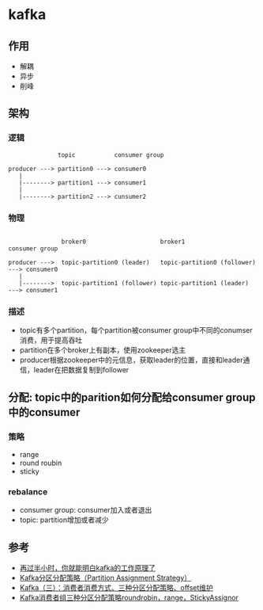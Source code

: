# kafka

## 作用

- 解耦
- 异步
- 削峰

## 架构

### 逻辑

```
              topic           consumer group

producer ---> partition0 ---> consumer0
   |
   |--------> partition1 ---> consumer1
   |
   |--------> partition2 ---> cunsumer2
```

### 物理

```     

               broker0                     broker1                          consumer group

producer --->  topic-partition0 (leader)   topic-partition0 (follower) ---> consumer0
   |
   |-------->  topic-partition1 (follower) topic-partition1 (leader)   ---> consumer1
```

### 描述

- topic有多个partition，每个partition被consumer group中不同的conumser消费，用于提高吞吐
- partition在多个broker上有副本，使用zookeeper选主
- producer根据zookeeper中的元信息，获取leader的位置，直接和leader通信，leader在把数据复制到follower

## 分配: topic中的parition如何分配给consumer group中的consumer

### 策略

- range
- round roubin
- sticky

### rebalance

- consumer group: consumer加入或者退出
- topic: partition增加或者减少

## 参考

- [再过半小时，你就能明白kafka的工作原理了](https://zhuanlan.zhihu.com/p/68052232)
- [Kafka分区分配策略（Partition Assignment Strategy）](https://cloud.tencent.com/developer/article/1708388)
- [Kafka（三）：消费者消费方式、三种分区分配策略、offset维护](https://segmentfault.com/a/1190000038712658)
- [Kafka消费者组三种分区分配策略roundrobin，range，StickyAssignor](https://zhuanlan.zhihu.com/p/377209008)

